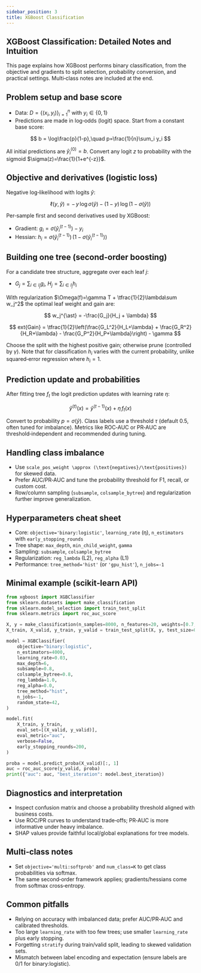 ```yaml
---
sidebar_position: 3
title: XGBoost Classification
---
```

 
## XGBoost Classification: Detailed Notes and Intuition

This page explains how XGBoost performs binary classification, from the objective and gradients to split selection, probability conversion, and practical settings. Multi‑class notes are included at the end.

## Problem setup and base score

- Data: $D = \{(x_i, y_i)\}_{i=1}^n$ with $y_i \in \{0,1\}$
- Predictions are made in log‑odds (logit) space. Start from a constant base score:

$$
b = \log\frac{p}{1-p},\quad p=\frac{1}{n}\sum_i y_i
$$

All initial predictions are $\hat{y}_i^{(0)} = b$. Convert any logit $z$ to probability with the sigmoid $\sigma(z)=\frac{1}{1+e^{-z}}$.

## Objective and derivatives (logistic loss)

Negative log‑likelihood with logits $\hat{y}$:

$$
\ell(y, \hat{y}) = -\, y\,\log\sigma(\hat{y}) - (1-y)\,\log\big(1-\sigma(\hat{y})\big)
$$

Per‑sample first and second derivatives used by XGBoost:

- Gradient: $g_i = \sigma(\hat{y}_i^{(t-1)}) - y_i$
- Hessian: $h_i = \sigma(\hat{y}_i^{(t-1)})\,\big(1-\sigma(\hat{y}_i^{(t-1)})\big)$

## Building one tree (second‑order boosting)

For a candidate tree structure, aggregate over each leaf $j$:

- $G_j = \sum_{i\in I_j} g_i$,  $H_j = \sum_{i\in I_j} h_i$

With regularization $\Omega(f)=\gamma T + \tfrac{1}{2}\lambda\sum w_j^2$ the optimal leaf weight and gain are:

$$
w_j^{\ast} = -\frac{G_j}{H_j + \lambda}
$$

$$
	ext{Gain} = \tfrac{1}{2}\left(\frac{G_L^2}{H_L+\lambda} + \frac{G_R^2}{H_R+\lambda} - \frac{G_P^2}{H_P+\lambda}\right) - \gamma
$$

Choose the split with the highest positive gain; otherwise prune (controlled by $\gamma$). Note that for classification $h_i$ varies with the current probability, unlike squared‑error regression where $h_i=1$.

## Prediction update and probabilities

After fitting tree $f_t$ the logit prediction updates with learning rate $\eta$:

$$
\hat{y}^{(t)}(x) = \hat{y}^{(t-1)}(x) + \eta\, f_t(x)
$$

Convert to probability $p=\sigma(\hat{y})$. Class labels use a threshold $\tau$ (default $0.5$, often tuned for imbalance). Metrics like ROC‑AUC or PR‑AUC are threshold‑independent and recommended during tuning.

## Handling class imbalance

- Use `scale_pos_weight \approx (\text{negatives}/\text{positives})` for skewed data.
- Prefer AUC/PR‑AUC and tune the probability threshold for F1, recall, or custom cost.
- Row/column sampling (`subsample`, `colsample_bytree`) and regularization further improve generalization.

## Hyperparameters cheat sheet

- Core: `objective='binary:logistic'`, `learning_rate` (η), `n_estimators` with `early_stopping_rounds`
- Tree shape: `max_depth`, `min_child_weight`, `gamma`
- Sampling: `subsample`, `colsample_bytree`
- Regularization: `reg_lambda` (L2), `reg_alpha` (L1)
- Performance: `tree_method='hist'` (or `'gpu_hist'`), `n_jobs=-1`

## Minimal example (scikit‑learn API)

```python
from xgboost import XGBClassifier
from sklearn.datasets import make_classification
from sklearn.model_selection import train_test_split
from sklearn.metrics import roc_auc_score

X, y = make_classification(n_samples=8000, n_features=20, weights=[0.7, 0.3], random_state=42)
X_train, X_valid, y_train, y_valid = train_test_split(X, y, test_size=0.2, random_state=42, stratify=y)

model = XGBClassifier(
    objective="binary:logistic",
    n_estimators=4000,
    learning_rate=0.03,
    max_depth=6,
    subsample=0.8,
    colsample_bytree=0.8,
    reg_lambda=1.0,
    reg_alpha=0.0,
    tree_method="hist",
    n_jobs=-1,
    random_state=42,
)

model.fit(
    X_train, y_train,
    eval_set=[(X_valid, y_valid)],
    eval_metric="auc",
    verbose=False,
    early_stopping_rounds=200,
)

proba = model.predict_proba(X_valid)[:, 1]
auc = roc_auc_score(y_valid, proba)
print({"auc": auc, "best_iteration": model.best_iteration})
```

## Diagnostics and interpretation

- Inspect confusion matrix and choose a probability threshold aligned with business costs.
- Use ROC/PR curves to understand trade‑offs; PR‑AUC is more informative under heavy imbalance.
- SHAP values provide faithful local/global explanations for tree models.

## Multi‑class notes

- Set `objective='multi:softprob'` and `num_class=K` to get class probabilities via softmax.
- The same second‑order framework applies; gradients/hessians come from softmax cross‑entropy.

## Common pitfalls

- Relying on accuracy with imbalanced data; prefer AUC/PR‑AUC and calibrated thresholds.
- Too large `learning_rate` with too few trees; use smaller `learning_rate` plus early stopping.
- Forgetting `stratify` during train/valid split, leading to skewed validation sets.
- Mismatch between label encoding and expectation (ensure labels are 0/1 for binary:logistic).